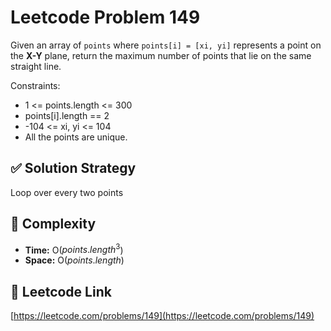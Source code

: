 # Leetcode Problem 149

Given an array of `points` where `points[i] = [xi, yi]` represents a point on the **X-Y** plane, return the maximum number of points that lie on the same straight line.

Constraints:
- 1 <= points.length <= 300
- points[i].length == 2
- -104 <= xi, yi <= 104
- All the points are unique.


## ✅ Solution Strategy

Loop over every two points

## 🧪 Complexity

- **Time:** O($points.length^3$)
- **Space:** O($points.length$)

## 🔗 Leetcode Link

[https://leetcode.com/problems/149](https://leetcode.com/problems/149)